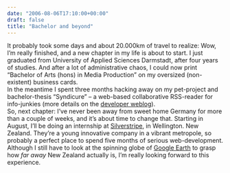 ```yaml
---
date: "2006-08-06T17:10:00+00:00"
draft: false
title: "Bachelor and beyond"
---
```

It probably took some days and about 20.000km of travel to realize:
Wow, I’m really finished, and a new chapter in my life is about to
start. I just graduated from University of Applied Sciences
Darmstadt, after four years of studies. And after a lot of
administrative chaos, I could now print “Bachelor of Arts (hons) in
Media Production” on my oversized (non-existent) business cards.   
In the meantime I spent three months hacking away on my pet-project
and bachelor-thesis “Syndicure” – a web-based collaborative
RSS-reader for info-junkies (more details on the
[developer weblog](http://syndicure.com/blog/)).   
So, next chapter: I’ve never been away from sweet home Germany for
more than a couple of weeks, and it’s about time to change that.
Starting in August, I’ll be doing an internship at
[Silverstripe](http://www.silverstripe.co.nz), in Wellington. New
Zealand. They’re a young innovative company in a vibrant metropole,
so probably a perfect place to spend five months of serious
web-development. Although I still have to look at the spinning
globe of [Google Earth](http://www.google.com/earth) to grasp how
*far away* New Zealand actually is, I’m really looking forward to
this experience.



